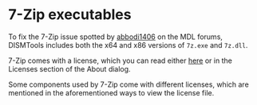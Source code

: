 # 7-Zip executables

To fix the 7-Zip issue spotted by [abbodi1406](https://github.com/abbodi1406/) on the MDL forums, DISMTools includes both the x64 and x86 versions of `7z.exe` and `7z.dll`.

7-Zip comes with a license, which you can read either [here](https://7-zip.org/license.txt) or in the Licenses section of the About dialog.

Some components used by 7-Zip come with different licenses, which are mentioned in the aforementioned ways to view the license file.

